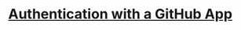 # [Authentication with a GitHub App](https://docs.github.com/en/enterprise-cloud@latest/apps/creating-github-apps/authenticating-with-a-github-app/about-authentication-with-a-github-app)

